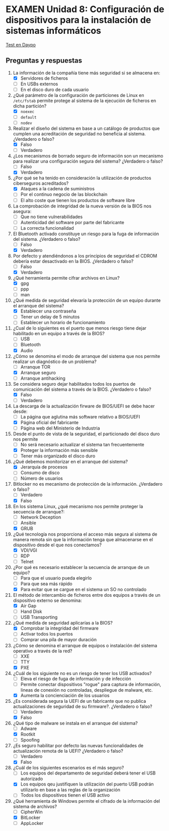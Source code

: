 # EXAMEN Unidad 8: Configuración de dispositivos para la instalación de sistemas informáticos

[Test en Daypo](https://www.daypo.com/br-8.html)

## Preguntas y respuestas

1. La información de la compañía tiene más seguridad si se almacena en:
	- [x] Servidores de ficheros
	- [ ] En USBs externos
	- [ ] En el disco duro de cada usuario

2. ¿Qué parámetro de la configuración de particiones de Linux en `/etc/fstab` permite protege al sistema de la ejecución de ficheros en dicha partición?
	- [x] `noexec`
	- [ ] `default`
	- [ ] `nodev`

3. Realizar el diseño del sistema en base a un catálogo de productos que cumplen una acreditación de seguridad no beneficia al sistema. ¿Verdadero o falso?
	- [x] Falso
	- [ ] Verdadero

4. ¿Los mecanismos de borrado seguro de información son un mecanismo para realizar una configuración segura del sistema? ¿Verdadero o falso?
	- [ ] Falso
	- [x] Verdadero

5. ¿Por qué se ha tenido en consideración la utilización de productos ciberseguros acreditados?
	- [x] Ataques a la cadena de suministros
	- [ ] Por el continuo negocio de las blockchain
	- [ ] El alto coste que tienen los productos de software libre

6. La comprobación de integridad de la nueva versión de la BIOS nos asegura:
	- [ ] Que no tiene vulnerabilidades
	- [ ] Autenticidad del software por parte del fabricante
	- [ ] La correcta funcionalidad

7. El Bluetooth activado constituye un riesgo para la fuga de información del sistema. ¿Verdadero o falso?
	- [ ] Falso
	- [x] Verdadero

8. Por defecto y atendiéndonos a los principios de seguridad el CDROM debería estar desactivado en la BIOS. ¿Verdadero o falso?
	- [ ] Falso
	- [x] Verdadero

9. ¿Qué herramienta permite cifrar archivos en Linux?
	- [x] gpg
	- [ ] ppp
	- [ ] man

10. ¿Qué medida de seguridad elevaría la protección de un equipo durante el arranque del sistema?
	- [x] Establecer una contraseña
	- [ ] Tener un delay de 5 minutos
	- [ ] Establecer un horario de funcionamiento

11. ¿Cual de lo siguientes es el puerto que menos riesgo tiene dejar habilitado en un equipo a través de la BIOS?
	- [ ] USB
	- [ ] Bluetooth
	- [x] Audio

12. ¿Cómo se denomina el modo de arranque del sistema que nos permite realizar un diagnóstico de un problema?
	- [ ] Arranque TOR
	- [x] Arranque seguro
	- [ ] Arranque antihacking

13. Se considera seguro dejar habilitados todos los puertos de comunicación del sistema a través de la BIOS. ¿Verdadero o falso?
	- [x] Falso
	- [ ] Verdadero

14. La descarga de la actualización firware de BIOS/UEFI se debe hacer desde:
	- [ ] La página que aglutina más software relativo a BIOS/UEFI
	- [x] Página oficial del fabricante
	- [ ] Página web del Ministerio de Industria

15. Desde el punto de vista de la seguridad, el particionado del disco duro nos permite
	- [ ] No será necesario actualizar el sistema tan frecuentemente
	- [x] Proteger la información más sensible
	- [ ] Tener más organizado el disco duro

16. ¿Qué debemos monitorizar en el arranque del sistema?
	- [x] Jerarquía de procesos
	- [ ] Consumo de disco
	- [ ] Número de usuarios

17. Bitlocker no es mecanismo de protección de la información. ¿Verdadero o falso?
	- [ ] Verdadero
	- [x] Falso

18. En los sistema Linux, ¿qué mecanismo nos permite proteger la secuencia de arranque?:
	- [ ] Network Deception
	- [ ] Ansible
	- [x] GRUB

19. ¿Qué tecnología nos proporciona el acceso más segura al sistema de manera remota sin que la información tenga que almacenarse en el dispositivo desde el que nos conectamos?
	- [x] VDI/VGI
	- [ ] RDP
	- [ ] Telnet

20. ¿Por qué es necesario establecer la secuencia de arranque de un equipo?
	- [ ] Para que el usuario pueda elegirlo
	- [ ] Para que sea más rápido
	- [x] Para evitar que se cargue en el sistema un SO no controlado

21. El método de intercambio de ficheros entre dos equipos a través de un dispositivo externo se denomina:
	- [x] Air Gap
	- [ ] Hand Disk
	- [ ] USB Transporting

22. ¿Qué medida de seguridad aplicarías a la BIOS?
	- [x] Comprobar la integridad del firmware
	- [ ] Activar todos los puertos
	- [ ] Comprar una pila de mayor duración

23. ¿Cómo se denomina el arranque de equipos o instalación del sistema operativo a través de la red?
	- [ ] XXE
	- [ ] TTY
	- [x] PXE

24. ¿Cuál de los siguiente no es un riesgo de tener los USB activados?
	- [ ] Eleva el riesgo de fuga de información y de infección
	- [ ] Permite conectar dispositivos "rogue" para captura de información, lineas de conexión no controladas, despliegue de malware, etc.
	- [x] Aumenta la concienciación de los usuarios

25. ¿Es considerada segura la UEFI de un fabricante que no publica actualizaciones de seguridad de su firmware?. ¿Verdadero o falso?
	- [ ] Verdadero
	- [x] Falso

26. ¿Qué tipo de malware se instala en el arranque del sistema?
	- [ ] Adware
	- [x] Rootkit
	- [ ] Spoofing

27. ¿Es seguro habilitar por defecto las nuevas funcionalidades de actualización remota de la UEFI? ¿Verdadero o falso?
	- [ ] Verdadero
	- [x] Falso

28. ¿Cuál de los siguientes escenarios es el más seguro?
	- [ ] Los equipos del departamento de seguridad deberá tener el USB autorizado
	- [x] Los equipos qeu justifiquen la utilización del puerto USB podrán utilizarlo en base a las reglas de la organización
	- [ ] Todos los dispositivos tienen el USB activo

29. ¿Qué herramienta de Windows permite el cifrado de la información del sistema de archivos?
	- [ ] CipherWin
	- [x] BitLocker
	- [ ] AppLocker